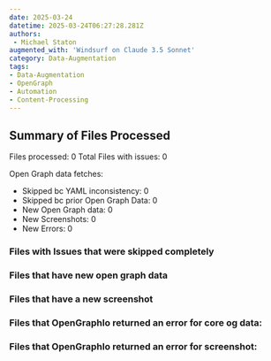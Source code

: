 ```yaml
---
date: 2025-03-24
datetime: 2025-03-24T06:27:28.281Z
authors: 
 - Michael Staton
augmented_with: 'Windsurf on Claude 3.5 Sonnet'
category: Data-Augmentation
tags:
- Data-Augmentation
- OpenGraph
- Automation
- Content-Processing
---
```


## Summary of Files Processed
Files processed: 0
Total Files with issues: 0

Open Graph data fetches:
- Skipped bc YAML inconsistency: 0
- Skipped bc prior Open Graph Data: 0
- New Open Graph data: 0
- New Screenshots: 0
- New Errors: 0

### Files with Issues that were skipped completely


### Files that have new open graph data 


### Files that have a new screenshot


### Files that OpenGraphIo returned an error for core og data:


### Files that OpenGraphIo returned an error for screenshot:

